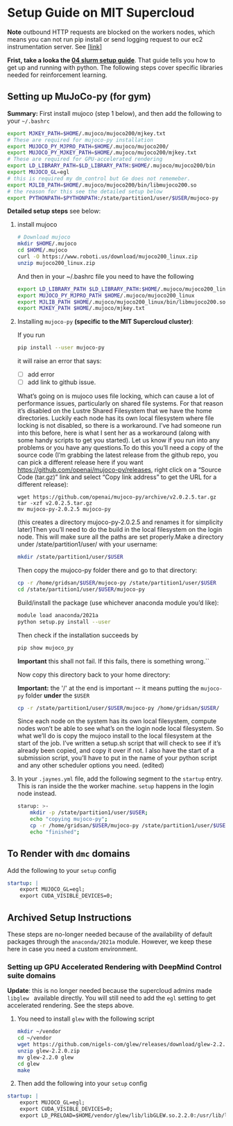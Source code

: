 # Setup Guide on MIT Supercloud

**Note** outbound HTTP requests are blocked on the workers nodes, which means you can not run pip install or send logging request to our ec2 instrumentation server. See [[link]](proxy_setup.md)

**Frist, take a looka the [04 slurm setup guide](/Users/ge/mit/jaynes-starter-kit/04_slurm_configuration/README.md)**. That guide tells you how to get up and running with python. The following steps cover specific libraries needed for reinforcement learning.

## Setting up MuJoCo-py (for gym)

**Summary:** First install mujoco (step 1 below), and then add the following to your `~/.bashrc` 

```bash
export MJKEY_PATH=$HOME/.mujoco/mujoco200/mjkey.txt
# These are required for mujoco-py installation
export MUJOCO_PY_MJPRO_PATH=$HOME/.mujoco/mujoco200/
export MUJOCO_PY_MJKEY_PATH=$HOME/.mujoco/mujoco200/mjkey.txt
# These are required for GPU-accelerated rendering
export LD_LIBRARY_PATH=$LD_LIBRARY_PATH:$HOME/.mujoco/mujoco200/bin
export MUJOCO_GL=egl
# this is required my dm_control but Ge does not rememeber.
export MJLIB_PATH=$HOME/.mujoco/mujoco200/bin/libmujoco200.so
# the reason for this see the detailed setup below
export PYTHONPATH=$PYTHONPATH:/state/partition1/user/$USER/mujoco-py
```

**Detailed setup steps** see below: 


1. install mujoco

   ```bash
   # Download mujoco
   mkdir $HOME/.mujoco
   cd $HOME/.mujoco
   curl -O https://www.roboti.us/download/mujoco200_linux.zip
   unzip mujoco200_linux.zip
   ```

   And then in your ~/.bashrc file you  need to have the following

   ```bash
   export LD_LIBRARY_PATH $LD_LIBRARY_PATH:$HOME/.mujoco/mujoco200_linux/bin
   export MUJOCO_PY_MJPRO_PATH $HOME/.mujoco/mujoco200_linux
   export MJLIB_PATH $HOME/.mujoco/mujoco200_linux/bin/libmujoco200.so
   export MJKEY_PATH $HOME/.mujoco/mjkey.txt
   ```

2. Installing `mujoco-py` **(specific to the MIT Supercloud cluster)**:

   If you run 

   ```bash
   pip install --user mujoco-py
   ```

   it will raise an error that says:

   - [ ] add error
   - [ ] add link to github issue.

   What’s going on is mujoco uses file locking, which can cause a lot of performance issues, particularly on shared file systems. For that reason it’s disabled on the Lustre Shared Filesystem that we have the home directories. Luckily each node has its own local filesystem where file locking is not disabled, so there is a workaround. I’ve had someone run into this before, here is what I sent her as a workaround (along with some handy scripts to get you started). Let us know if you run into any problems or you have any questions.To do this you’ll need a copy of the source code (I’m grabbing the latest release from the github repo, you can pick a different release here if you want https://github.com/openai/mujoco-py/releases, right click on a “Source Code (tar.gz)” link and select “Copy link address” to get the URL for a different release):

   ```
   wget https://github.com/openai/mujoco-py/archive/v2.0.2.5.tar.gz
   tar -xzf v2.0.2.5.tar.gz
   mv mujoco-py-2.0.2.5 mujoco-py
   ```

   (this creates a directory mujoco-py-2.0.2.5 and renames it for simplicity later)Then you’ll need to do the build in the local filesystem on the login node. This will make sure all the paths are set properly.Make a directory under /state/partition1/user/ with your username:

   ```bash
   mkdir /state/partition1/user/$USER 
   ```

   Then copy the mujoco-py folder there and go to that directory:

   ```bash
   cp -r /home/gridsan/$USER/mujoco-py /state/partition1/user/$USER
   cd /state/partition1/user/$USER/mujoco-py 
   ```

   Build/install the package (use whichever anaconda module you’d like):

   ```bash
   module load anaconda/2021a
   python setup.py install --user
   ```
   Then check if the installation succeeds by 

   ```bash
   pip show mujoco_py
   ```

   **Important** this shall not fail. If this fails, there is something wrong.``

   Now copy this directory back to your home directory: 

   **Important:** the '/' at the end is important -- it means putting the `mujoco-py` folder **under** the `$USER` 

   ```bash
   cp -r /state/partition1/user/$USER/mujoco-py /home/gridsan/$USER/
   ```

   Since each node on the system has its own local filesystem, compute nodes won’t be able to see what’s on the login node local filesystem. So what we’ll do is copy the mujoco install to the local filesystem at the start of the job. I’ve written a setup.sh script that will check to see if it’s already been copied, and copy it over if not. I also have the start of a submission script, you’ll have to put in the name of your python script and any other scheduler options you need. (edited)


4. In your `.jaynes.yml` file, add the following segment to the `startup` entry. This is ran inside the the worker machine. `setup` happens in the login node instead.

   ```bash
   starup: >-
       mkdir -p /state/partition1/user/$USER;
       echo "copying mujoco-py";
       cp -r /home/gridsan/$USER/mujoco-py /state/partition1/user/$USER/;
       echo "finished";
   ```

## To Render with `dmc` domains

Add the following to your `setup` config

```yaml
startup: | 
    export MUJOCO_GL=egl;
    export CUDA_VISIBLE_DEVICES=0;
```



## Archived Setup Instructions

These steps are no-longer needed because of the availability of default packages through the `anaconda/2021a` module. However, we keep these here in case you need a custom environment.

### Setting up GPU Accelerated Rendering with DeepMind Control suite domains

**Update**: this is no longer needed because the supercloud admins made `libglew ` available directly. You will still need to add the `egl` setting to get accelerated rendering. See the steps above.

1. You need to install `glew` with the following script

   ```bash
   mkdir ~/vendor
   cd ~/vendor
   wget https://github.com/nigels-com/glew/releases/download/glew-2.2.0/glew-2.2.0.zip     
   unzip glew-2.2.0.zip
   mv glew-2.2.0 glew
   cd glew
   make 
   ```

2.  Then add the following into your `setup` config

   ```yaml
   startup: | 
       export MUJOCO_GL=egl;
       export CUDA_VISIBLE_DEVICES=0;
       export LD_PRELOAD=$HOME/vendor/glew/lib/libGLEW.so.2.2.0:/usr/lib/libGL.so.1;
   ```


